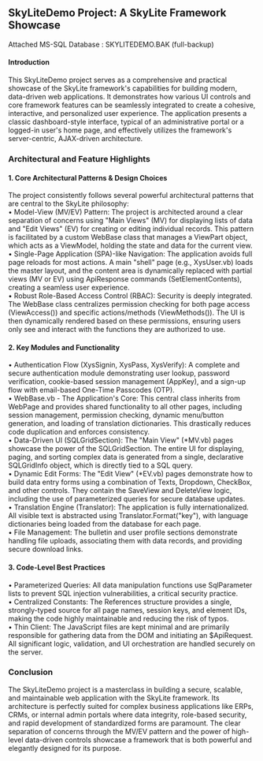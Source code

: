 <h2>SkyLiteDemo Project: A SkyLite Framework Showcase</h2>
Attached MS-SQL Database : SKYLITEDEMO.BAK (full-backup)<br>
<h4>Introduction</h4>
This SkyLiteDemo project serves as a comprehensive and practical showcase of the SkyLite framework's capabilities for building modern, data-driven web applications. It demonstrates how various UI controls and core framework features can be seamlessly integrated to create a cohesive, interactive, and personalized user experience.
The application presents a classic dashboard-style interface, typical of an administrative portal or a logged-in user's home page, and effectively utilizes the framework's server-centric, AJAX-driven architecture.
<h3>Architectural and Feature Highlights</h3>
<h4>1. Core Architectural Patterns & Design Choices</h4>
The project consistently follows several powerful architectural patterns that are central to the SkyLite philosophy:<br>
•	Model-View (MV/EV) Pattern: The project is architected around a clear separation of concerns using "Main Views" (MV) for displaying lists of data and "Edit Views" (EV) for creating or editing individual records. This pattern is facilitated by a custom WebBase class that manages a ViewPart object, which acts as a ViewModel, holding the state and data for the current view.<br>
•	Single-Page Application (SPA)-like Navigation: The application avoids full page reloads for most actions. A main "shell" page (e.g., XysUser.vb) loads the master layout, and the content area is dynamically replaced with partial views (MV or EV) using ApiResponse commands (SetElementContents), creating a seamless user experience.<br>
•	Robust Role-Based Access Control (RBAC): Security is deeply integrated. The WebBase class centralizes permission checking for both page access (ViewAccess()) and specific actions/methods (ViewMethods()). The UI is then dynamically rendered based on these permissions, ensuring users only see and interact with the functions they are authorized to use.<br>
<h4>2. Key Modules and Functionality</h4>
•	Authentication Flow (XysSignin, XysPass, XysVerify): A complete and secure authentication module demonstrating user lookup, password verification, cookie-based session management (AppKey), and a sign-up flow with email-based One-Time Passcodes (OTP).<br>
•	WebBase.vb - The Application's Core: This central class inherits from WebPage and provides shared functionality to all other pages, including session management, permission checking, dynamic menu/button generation, and loading of translation dictionaries. This drastically reduces code duplication and enforces consistency.<br>
•	Data-Driven UI (SQLGridSection): The "Main View" (*MV.vb) pages showcase the power of the SQLGridSection. The entire UI for displaying, paging, and sorting complex data is generated from a single, declarative SQLGridInfo object, which is directly tied to a SQL query.<br>
•	Dynamic Edit Forms: The "Edit View" (*EV.vb) pages demonstrate how to build data entry forms using a combination of Texts, Dropdown, CheckBox, and other controls. They contain the SaveView and DeleteView logic, including the use of parameterized queries for secure database updates.<br>
•	Translation Engine (Translator): The application is fully internationalized. All visible text is abstracted using Translator.Format("key"), with language dictionaries being loaded from the database for each page.<br>
•	File Management: The bulletin and user profile sections demonstrate handling file uploads, associating them with data records, and providing secure download links.<br>
<h4>3. Code-Level Best Practices</h4>
•	Parameterized Queries: All data manipulation functions use SqlParameter lists to prevent SQL injection vulnerabilities, a critical security practice.<br>
•	Centralized Constants: The References structure provides a single, strongly-typed source for all page names, session keys, and element IDs, making the code highly maintainable and reducing the risk of typos.<br>
•	Thin Client: The JavaScript files are kept minimal and are primarily responsible for gathering data from the DOM and initiating an $ApiRequest. All significant logic, validation, and UI orchestration are handled securely on the server.<br>
<h3>Conclusion</h3>
The SkyLiteDemo project is a masterclass in building a secure, scalable, and maintainable web application with the SkyLite framework. Its architecture is perfectly suited for complex business applications like ERPs, CRMs, or internal admin portals where data integrity, role-based security, and rapid development of standardized forms are paramount. The clear separation of concerns through the MV/EV pattern and the power of high-level data-driven controls showcase a framework that is both powerful and elegantly designed for its purpose.
